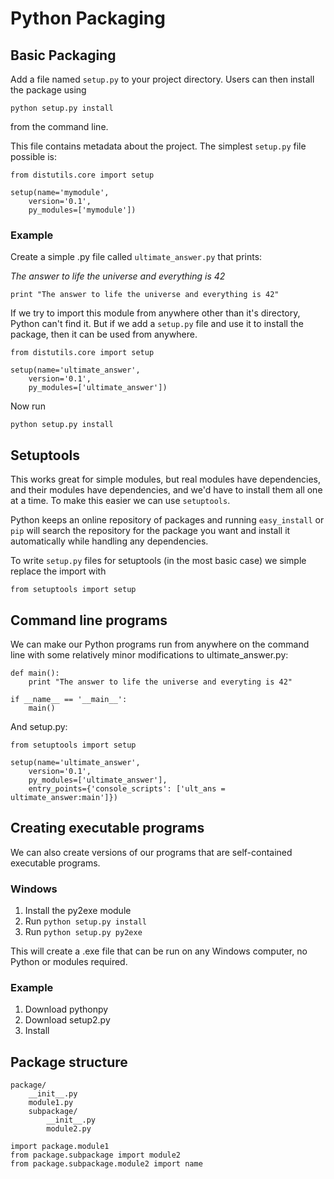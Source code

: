 Python Packaging
================

Basic Packaging
---------------
Add a file named ``setup.py`` to your project directory.
Users can then install the package using

    python setup.py install

from the command line.

This file contains metadata about the project. The simplest ``setup.py`` file possible is:

    from distutils.core import setup

    setup(name='mymodule',
        version='0.1',
        py_modules=['mymodule'])

### Example

Create a simple .py file called ``ultimate_answer.py`` that prints:

*The answer to life the universe and everything is 42*

    print "The answer to life the universe and everything is 42"

If we try to import this module from anywhere other than it's directory, Python can't find it.
But if we add a ``setup.py`` file and use it to install the package, then it can be used from anywhere.

    from distutils.core import setup

    setup(name='ultimate_answer',
        version='0.1',
        py_modules=['ultimate_answer'])

Now run

    python setup.py install


Setuptools
----------

This works great for simple modules, but real modules have dependencies,
and their modules have dependencies, and we'd have to install them all one at a time.
To make this easier we can use ``setuptools``.

Python keeps an online repository of packages and running ``easy_install`` or ``pip``
will search the repository for the package you want and install it automatically
while handling any dependencies.

To write ``setup.py`` files for setuptools (in the most basic case) we simple replace the import with

    from setuptools import setup

Command line programs
---------------------

We can make our Python programs run from anywhere on the command line with some relatively minor modifications to ultimate_answer.py:

    def main():
        print "The answer to life the universe and everyting is 42"

    if __name__ == '__main__':
        main()

And setup.py:

    from setuptools import setup

    setup(name='ultimate_answer',
        version='0.1',
        py_modules=['ultimate_answer'],
        entry_points={'console_scripts': ['ult_ans = ultimate_answer:main']})


Creating executable programs
----------------------------

We can also create versions of our programs that are self-contained executable programs.

### Windows

1. Install the py2exe module
2. Run ``python setup.py install``
3. Run ``python setup.py py2exe``

This will create a .exe file that can be run on any Windows computer,
no Python or modules required.

### Example

1. Download pythonpy
2. Download setup2.py
3. Install

Package structure
-----------------

    package/
        __init__.py
        module1.py
        subpackage/
            __init__.py
            module2.py

    import package.module1
    from package.subpackage import module2
    from package.subpackage.module2 import name
